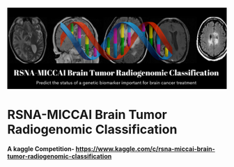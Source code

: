 ![RSNA-MICCAI Brain Tumor Radiogenomic Classification](https://github.com/Rahulraj31/RSNA-MICCAI_Brain_Tumor_Radiogenomic_Classification/blob/main/RSNA-MICCAI%20Brain%20Tumor%20Radiogenomic%20Classification.jpg)



 # RSNA-MICCAI Brain Tumor Radiogenomic Classification
 
 **A kaggle Competition- https://www.kaggle.com/c/rsna-miccai-brain-tumor-radiogenomic-classification**
